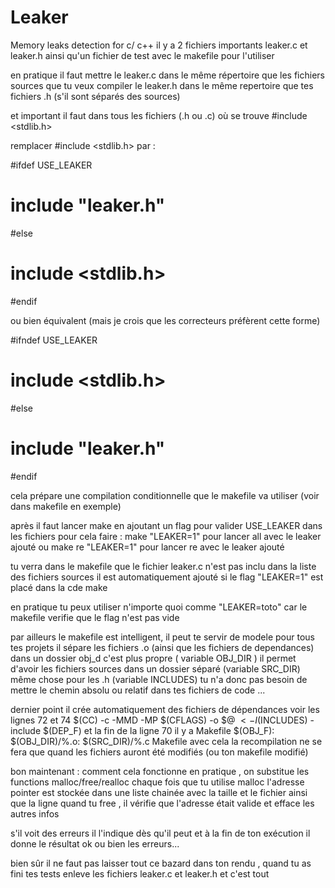 # Leaker
Memory leaks detection for c/ c++
il y a 2 fichiers importants    leaker.c et leaker.h
ainsi qu'un fichier de test avec le makefile  pour l'utiliser

en pratique il faut mettre le leaker.c dans le même répertoire que les fichiers sources que tu veux compiler
le leaker.h dans le même repertoire que tes fichiers .h  (s'il sont séparés des sources)

et important il faut  dans tous les fichiers (.h ou .c) où se trouve  #include <stdlib.h>

remplacer     #include <stdlib.h>    par :

#ifdef USE_LEAKER
# include "leaker.h"
#else
# include <stdlib.h>
#endif

ou bien équivalent (mais je crois que les correcteurs préfèrent cette forme)

#ifndef USE_LEAKER
# include <stdlib.h>
#else
# include "leaker.h"
#endif

cela prépare une compilation conditionnelle que le makefile va utiliser (voir dans makefile en exemple)

après il faut lancer   make  en ajoutant un flag pour valider USE_LEAKER dans les fichiers
pour cela     faire  :
        make "LEAKER=1"                                       pour lancer   all       avec le leaker ajouté
ou   make re "LEAKER=1"                                   pour lancer   re       avec le leaker ajouté

tu verra dans le makefile que le fichier leaker.c    n'est  pas inclu dans la liste des fichiers sources
    il est automatiquement ajouté si le flag   "LEAKER=1"   est placé dans la cde   make

en pratique tu peux utiliser n'importe quoi     comme "LEAKER=toto" car le makefile verifie que le flag n'est pas vide

par ailleurs le makefile est  intelligent, il peut te servir de modele pour tous tes projets
        il sépare les fichiers .o  (ainsi que les fichiers de dependances) dans un dossier obj_d  c'est plus propre  ( variable OBJ_DIR )
        il permet d'avoir les fichiers sources dans un dossier séparé    (variable   SRC_DIR)
        même chose pour les .h   (variable   INCLUDES)
    tu n'a donc pas besoin de mettre le chemin absolu ou relatif dans tes fichiers de code ...

dernier point il crée automatiquement des fichiers de dépendances
     voir les lignes 72 et 74
                $(CC) -c -MMD -MP $(CFLAGS) -o $@ $< -I$(INCLUDES)
                -include $(DEP_F)
    et la fin de la ligne 70  il y a        Makefile
                $(OBJ_F): $(OBJ_DIR)/%.o: $(SRC_DIR)/%.c  Makefile
    avec cela la recompilation ne se fera que quand les fichiers auront été modifiés (ou ton makefile modifié)


bon maintenant : comment cela fonctionne en pratique ,
 on substitue les functions malloc/free/realloc
chaque fois que tu utilise malloc
l'adresse pointer est stockée dans une liste chainée avec la taille et le fichier ainsi que la ligne
quand tu free   , il vérifie que l'adresse était valide et efface les autres infos

s'il voit des erreurs il l'indique dès qu'il peut
et à la fin de ton exécution il donne le résultat ok ou bien les erreurs...

bien sûr il ne faut pas laisser tout ce bazard dans ton rendu ,
quand tu as fini tes tests enleve les fichiers leaker.c et leaker.h et c'est tout
